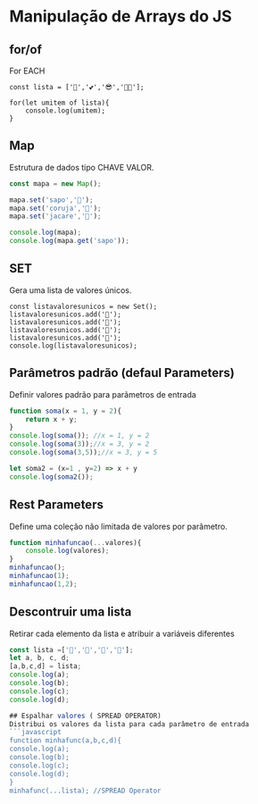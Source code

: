 # Manipulação de Arrays do JS

## for/of
For EACH
```
const lista = ['🐸','💕','😎','🐱‍🐉'];

for(let umitem of lista){
    console.log(umitem);
}
```

## Map
Estrutura de dados tipo CHAVE VALOR.
```javascript
const mapa = new Map();

mapa.set('sapo','🐸');
mapa.set('coruja','🦉');
mapa.set('jacare','🐊');

console.log(mapa);
console.log(mapa.get('sapo'));
```
## SET
Gera uma lista de valores únicos.
```
const listavaloresunicos = new Set();
listavaloresunicos.add('🐸');
listavaloresunicos.add('🐊');
listavaloresunicos.add('🐶');
listavaloresunicos.add('🐸');
console.log(listavaloresunicos);
```

## Parâmetros padrão (defaul Parameters)
Definir valores padrão para parãmetros de entrada
```javascript
function soma(x = 1, y = 2){
    return x + y;
}
console.log(soma()); //x = 1, y = 2
console.log(soma(3));//x = 3, y = 2
console.log(soma(3,5));//x = 3, y = 5

let soma2 = (x=1 , y=2) => x + y
console.log(soma2());
```

## Rest Parameters
Define uma coleção não limitada de valores por parâmetro.
```javascript
function minhafuncao(...valores){
    console.log(valores); 
}
minhafuncao();
minhafuncao(1);
minhafuncao(1,2);
```

## Descontruir uma lista
Retirar cada elemento da lista e atribuir a variáveis diferentes
```javascript
const lista =['🐶','🐊','🐸','🐧'];
let a, b, c, d;
[a,b,c,d] = lista;
console.log(a);
console.log(b);
console.log(c);
console.log(d);

## Espalhar valores ( SPREAD OPERATOR)
Distribui os valores da lista para cada parâmetro de entrada
```javascript
function minhafunc(a,b,c,d){ 
console.log(a);
console.log(b);
console.log(c);
console.log(d);
}
minhafunc(...lista); //SPREAD Operator
```
